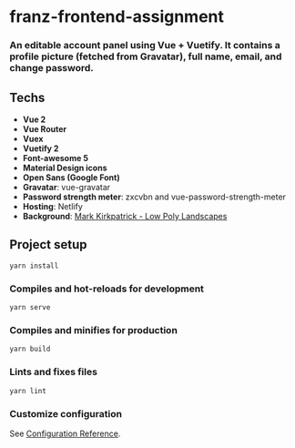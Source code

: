 # franz-frontend-assignment

### An editable account panel using Vue + Vuetify. It contains a profile picture (fetched from Gravatar), full name, email, and change password.

## Techs

- **Vue 2**
- **Vue Router**
- **Vuex**
- **Vuetify 2**
- **Font-awesome 5**
- **Material Design icons**
- **Open Sans (Google Font)**
- **Gravatar**: vue-gravatar
- **Password strength meter**: zxcvbn and vue-password-strength-meter
- **Hosting**: Netlify
- **Background**: [Mark Kirkpatrick - Low Poly Landscapes
](https://www.artstation.com/artwork/z0282)

## Project setup

```
yarn install
```

### Compiles and hot-reloads for development

```
yarn serve
```

### Compiles and minifies for production

```
yarn build
```

### Lints and fixes files

```
yarn lint
```

### Customize configuration

See [Configuration Reference](https://cli.vuejs.org/config/).
